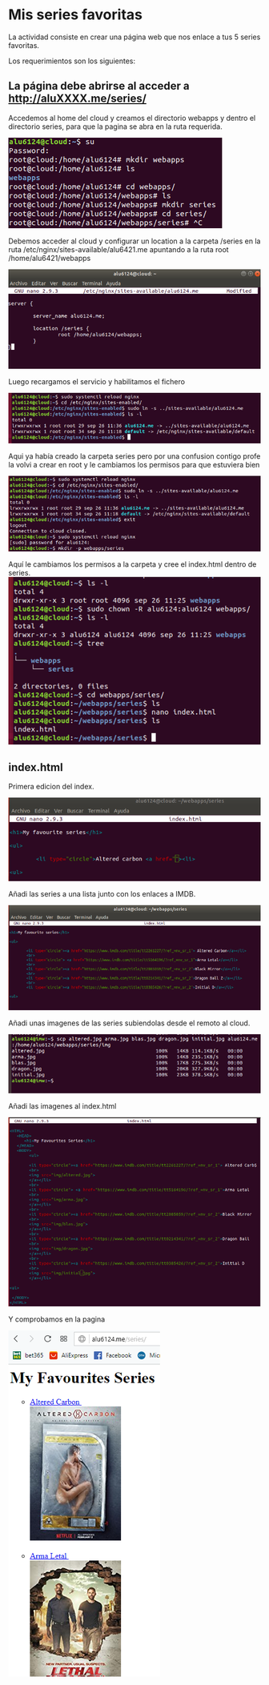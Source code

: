 # Mis series favoritas

La actividad consiste en crear una página web que nos enlace a tus 5 series favoritas.

Los requerimientos son los siguientes:

## La página debe abrirse al acceder a http://aluXXXX.me/series/

Accedemos al home del cloud y creamos el directorio webapps y dentro el directorio series, para que la pagina se abra en la ruta requerida.

![img](img/2.PNG)

Debemos acceder al cloud y configurar un location a la carpeta /series en la ruta /etc/nginx/sites-available/alu6421.me apuntando a la ruta root /home/alu6421/webapps

![img](img/1.PNG)

Luego recargamos el servicio y habilitamos el fichero

![img](img/3.PNG)

Aqui ya había creado la carpeta series pero por una confusion contigo profe la volvi a crear en root y le cambiamos los permisos para que estuviera bien

![img](img/4.PNG)

Aquí le cambiamos los permisos a la carpeta y cree el index.html dentro de series.
![img](img/5.PNG)

## index.html

Primera edicion del index.

![img](img/6.PNG)

Añadi las series a una lista junto con los enlaces a IMDB.

![img](img/7.PNG)

Añadi unas imagenes de las series subiendolas desde el remoto al cloud.

![img](img/9.PNG)

Añadi las imagenes al index.html

![img](img/10.PNG)

Y comprobamos en la pagina

![img](img/11.PNG)
